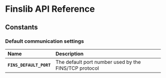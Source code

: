 # Finslib API Reference

## Constants

### Default communication settings

|Name|Description|
|:---|:---|
|**`FINS_DEFAULT_PORT`**|The default port number used by the FINS/TCP protocol|
